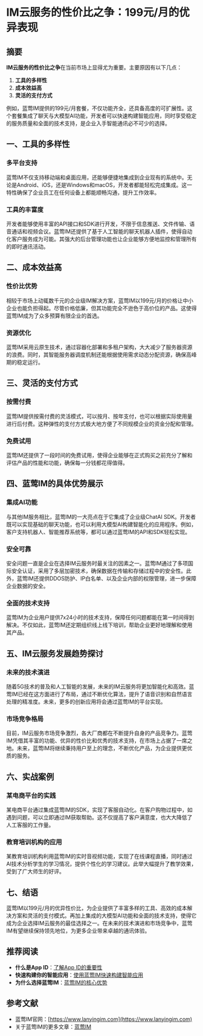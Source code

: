 # IM云服务的性价比之争：199元/月的优异表现


## 摘要

**IM云服务的性价比之争**在当前市场上显得尤为重要。主要原因有以下几点：

1. **工具的多样性**
2. **成本效益高**
3. **灵活的支付方式**

例如，蓝莺IM提供的199元/月套餐，不仅功能齐全，还具备高度的可扩展性。这个套餐集成了聊天与大模型AI功能，开发者可以快速构建智能应用，同时享受稳定的服务质量和全面的技术支持，是企业入手智能通讯必不可少的选择。

## 一、工具的多样性

### 多平台支持

蓝莺IM不仅支持移动端和桌面应用，还能够便捷地集成到企业现有的系统中。无论是Android、iOS，还是Windows和macOS，开发者都能轻松完成集成。这一特性确保了企业员工在任何设备上都能顺畅沟通，提升工作效率。

### 工具的丰富度

开发者能够使用丰富的API接口和SDK进行开发，不限于信息推送、文件传输、语音通话和视频会议。蓝莺IM还提供了基于人工智能的聊天机器人插件，使得自动化客户服务成为可能。其强大的后台管理功能也让企业能够方便地监控和管理所有的即时通讯活动。

## 二、成本效益高

### 性价比优势

相较于市场上动辄数千元的企业级IM解决方案，蓝莺IM以199元/月的价格让中小企业也能负担得起。尽管价格低廉，但其功能完全不逊色于高价位的产品。这使得蓝莺IM成为了众多预算有限企业的首选。

### 资源优化

蓝莺IM采用云原生技术，通过容器化部署和多租户架构，大大减少了服务器资源的浪费。同时，其智能服务器调度机制还能根据使用需求动态分配资源，确保高峰期的稳定运行。

## 三、灵活的支付方式

### 按需付费

蓝莺IM提供按需付费的灵活模式，可以按月、按年支付，也可以根据实际使用量进行后付费。这种弹性的支付方式极大地方便了不同规模企业的资金分配和管理。

### 免费试用

蓝莺IM还提供了一段时间的免费试用，使得企业能够在正式购买之前充分了解和评估产品的性能和功能，确保每一分钱都花得值得。

## 四、蓝莺IM的具体优势展示

### 集成AI功能

与其他IM服务相比，蓝莺IM的一大亮点在于它集成了企业级ChatAI SDK。开发者既可以实现基础的聊天功能，也可以利用大模型AI构建智能化的应用程序。例如，客户支持机器人、智能推荐系统等，都可以通过蓝莺IM的API和SDK轻松实现。

### 安全可靠

安全问题一直是企业在选择IM云服务时最关注的因素之一。蓝莺IM通过了多项国际安全认证，采用了多层加密技术，确保数据在传输和存储过程中的安全性。此外，蓝莺IM还提供DDOS防护、IP白名单、以及企业内部的权限管理，进一步保障企业数据的安全。

### 全面的技术支持

蓝莺IM为企业用户提供7x24小时的技术支持，保障任何问题都能在第一时间得到解决。不仅如此，蓝莺IM还定期组织线上线下培训，帮助企业更好地理解和使用其产品。

## 五、IM云服务发展趋势探讨

### 未来的技术演进

随着5G技术的普及和人工智能的发展，未来的IM云服务将更加智能化和高效。蓝莺IM已经在这方面进行了布局，通过不断优化算法，提升了语音识别和自然语言处理的精准度。未来，更多的创新应用将会通过蓝莺IM的平台实现。

### 市场竞争格局

目前，IM云服务市场竞争激烈，各大厂商都在不断提升自身的产品竞争力。蓝莺IM凭借其丰富的功能、优异的性价比和优秀的技术支持，在市场上占据了一席之地。未来，蓝莺IM将继续秉持用户至上的理念，不断优化产品，为企业提供更优质的服务。

## 六、实战案例

### 某电商平台的实践

某电商平台通过集成蓝莺IM的SDK，实现了客服自动化。在客户购物过程中，如遇到问题，可以立即通过IM获取帮助。这不仅提高了客户满意度，也大大降低了人工客服的工作量。

### 教育培训机构的应用

某教育培训机构利用蓝莺IM的实时音视频功能，实现了在线课程直播，同时通过AI技术分析学生的学习情况，提供个性化的学习建议。此举大幅提升了教学效果，受到了广大师生的好评。

## 七、结语

蓝莺IM以199元/月的优异性价比，为企业提供了丰富多样的工具、高效的成本解决方案和灵活的支付模式。再加上集成的大模型AI功能和全面的技术支持，使得它成为企业选择IM云服务的最佳选择之一。在未来的技术演进和市场竞争中，蓝莺IM有望继续保持领先地位，为更多企业带来卓越的通讯体验。

## 推荐阅读

- **什么是App ID**：[了解App ID的重要性](faq/what-is-app-id.html)
- **快速构建你的智能应用**：[使用蓝莺IM快速构建智能应用](articles/product-and-technologies/Build-Your-AI-Application-Quickly-GPT-Mention.html)
- **为什么选择蓝莺IM**：[蓝莺IM的核心优势](articles/product-and-technologies/2024-be-kind-to-programmers-give-them-an-AI-assistant-first.html)

## 参考文献

- 蓝莺IM官网：[https://www.lanyingim.com](https://www.lanyingim.com)
- 关于蓝莺IM的更多文章：[蓝莺IM](articles/)